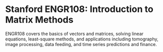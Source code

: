 # Stanford ENGR108: Introduction to Matrix Methods #
ENGR108 covers the basics of vectors and matrices, solving linear equations, least-square methods, and applications including tomography, image processing, data feeding, and time series predictions and finance.